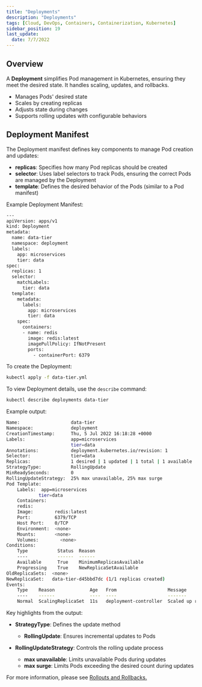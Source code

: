 ```yaml
---
title: "Deployments"
description: "Deployments"
tags: [Cloud, DevOps, Containers, Containerization, Kubernetes]
sidebar_position: 19
last_update:
  date: 7/7/2022
---
```




## Overview 

A **Deployment** simplifies Pod management in Kubernetes, ensuring they meet the desired state. It handles scaling, updates, and rollbacks.

- Manages Pods' desired state
- Scales by creating replicas
- Adjusts state during changes
- Supports rolling updates with configurable behaviors


## Deployment Manifest

The Deployment manifest defines key components to manage Pod creation and updates:

- **replicas**: Specifies how many Pod replicas should be created
- **selector**: Uses label selectors to track Pods, ensuring the correct Pods are managed by the Deployment
- **template**: Defines the desired behavior of the Pods (similar to a Pod manifest)

Example Deployment Manifest:

```bash title="data-tier.yml"
---
apiVersion: apps/v1
kind: Deployment
metadata:
  name: data-tier
  namespace: deployment
  labels:
    app: microservices
    tier: data
spec:
  replicas: 1
  selector:
    matchLabels:
      tier: data
  template:
    metadata:
      labels:
        app: microservices
        tier: data
    spec:
      containers:
      - name: redis
        image: redis:latest
        imagePullPolicy: IfNotPresent
        ports:
          - containerPort: 6379  
```

To create the Deployment:

```bash
kubectl apply -f data-tier.yml
```

To view Deployment details, use the `describe` command:

```bash
kubectl describe deployments data-tier
```

Example output:

```bash
Name:                   data-tier
Namespace:              deployment
CreationTimestamp:      Thu, 5 Jul 2022 16:18:28 +0000
Labels:                 app=microservices
                        tier=data
Annotations:            deployment.kubernetes.io/revision: 1
Selector:               tier=data
Replicas:               1 desired | 1 updated | 1 total | 1 available | 0 unavailable
StrategyType:           RollingUpdate
MinReadySeconds:        0
RollingUpdateStrategy:  25% max unavailable, 25% max surge
Pod Template:
    Labels:  app=microservices
            tier=data
    Containers:
    redis:
    Image:        redis:latest
    Port:         6379/TCP
    Host Port:    0/TCP
    Environment:  <none>
    Mounts:       <none>
    Volumes:        <none>
Conditions:
    Type           Status  Reason
    ----           ------  ------
    Available      True    MinimumReplicasAvailable
    Progressing    True    NewReplicaSetAvailable
OldReplicaSets:  <none>
NewReplicaSet:   data-tier-d45bbd7dc (1/1 replicas created)
Events:
    Type    Reason             Age   From                   Message
    ----    ------             ----  ----                   -------
    Normal  ScalingReplicaSet  11s   deployment-controller  Scaled up replica set data-tier-d45bbd7dc to 1
```
    
Key highlights from the output:

- **StrategyType**: Defines the update method
  - **RollingUpdate**: Ensures incremental updates to Pods

- **RollingUpdateStrategy**: Controls the rolling update process
  - **max unavailable**: Limits unavailable Pods during updates
  - **max surge**: Limits Pods exceeding the desired count during updates

For more information, please see [Rollouts and Rollbacks.](/docs/015-Containerization/020-Kubernetes/020-Rollouts-and-Rollbacks.md)





 

 
